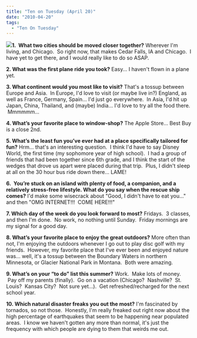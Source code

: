 ```yaml
---
title: "Ten on Tuesday (April 20)"
date: "2010-04-20"
tags:
  - "Ten On Tuesday"
---
```


[![](http://rootsandrings.files.wordpress.com/2009/10/rr10tuesday.jpg?w=125&h=125&h=125)](http://rootsandrings.wordpress.com/)**1.  What two cities should be moved closer together?** Wherever I'm living, and Chicago.  So right now, that makes Cedar Falls, IA and Chicago.  I have yet to get there, and I would really like to do so ASAP.

**2. What was the first plane ride you took?** Easy... I haven't flown in a plane yet.

**3. What continent would you most like to visit?** That's a tossup between Europe and Asia.  In Europe, I'd love to visit (or maybe live in?) England, as well as France, Germany, Spain... I'd just go everywhere.  In Asia, I'd hit up Japan, China, Thailand, and (maybe) India... I'd love to try all the food there.  Mmmmmm...

**4. What’s your favorite place to window-shop?** The Apple Store... Best Buy is a close 2nd.

**5. What’s the least fun you’ve ever had at a place specifically tailored for fun?** Hrm... that's an interesting question.  I think I'd have to say Disney World, the first time (my sophomore year of high school).  I had a group of friends that had been together since 6th grade, and I think the start of the wedges that drove us apart were placed during that trip.  Plus, I didn't sleep at all on the 30 hour bus ride down there... LAME!

**6.  You’re stuck on an island with plenty of food, a companion, and a relatively stress-free lifestyle. What do you say when the rescue ship comes?** I'd make some wisecrack about "Good, I didn't have to eat you..." and then "OMG INTERNET!!!  COME HERE!!!"

**7. Which day of the week do you look forward to most?** Fridays.  3 classes, and then I'm done.  No work, no nothing until Sunday.  Friday mornings are my signal for a good day.

**8. What’s your favorite place to enjoy the great outdoors?** More often than not, I'm enjoying the outdoors whenever I go out to play disc golf with my friends.  However, my favorite place that I've ever been and enjoyed nature was... well, it's a tossup between the Boundary Waters in northern Minnesota, or Glacier National Park in Montana.  Both were amazing.

**9. What’s on your “to do” list this summer?** Work.  Make lots of money.  Pay off my parents (finally).  Go on a vacation (Chicago?  Nashville?  St. Louis?  Kansas City?  Not sure yet...).  Get refreshed/recharged for the next school year.

**10. Which natural disaster freaks you out the most?** I'm fascinated by tornados, so not those.  Honestly, I'm really freaked out right now about the high percentage of earthquakes that seem to be happening near populated areas.  I know we haven't gotten any more than normal, it's just the frequency with which people are dying to them that weirds me out.
